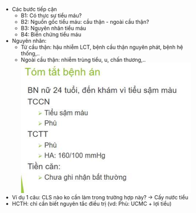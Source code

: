 - Các bước tiếp cận  
	- B1: Có thực sự tiểu máu?  
	- B2: Nguồn gốc tiểu máu: cầu thận - ngoài cầu thận?  
	- B3: Nguyên nhân tiểu máu  
	- B4: Biến chứng tiểu máu  
- Nguyên nhân:  
	- Từ cầu thận: hậu nhiễm LCT, bệnh cầu thận nguyên phát, bệnh hệ thống,..  
	- Ngoài cầu thận: nhiễm trùng tiểu, u, chấn thương,..  
![Buổi 14 - Hệ thận niệu (nội)-1687358532304.jpeg](../../../../200%20Files/image/image/Bu%E1%BB%95i%2014%20-%20H%E1%BB%87%20th%E1%BA%ADn%20ni%E1%BB%87u%20(n%E1%BB%99i)-1687358532304.jpeg)  
- Ví dụ 1 câu: CLS nào ko cần làm trong trường hợp này? -> Cấy nước tiểu  
- HCTH: chỉ cần biết nguyên tắc điều trị (vd: Phù: UCMC + lợi tiểu)